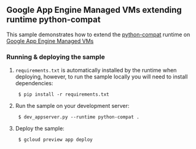 ## Google App Engine Managed VMs extending runtime python-compat

This sample demonstrates how to extend the [python-compat](https://cloud.google.com/appengine/docs/managed-vms/python/migrating-an-existing-app) runtime on [Google App Engine Managed VMs](https://cloud.google.com/appengine/docs/python/managed-vms/hello-world)

### Running & deploying the sample

1. `requirements.txt` is automatically installed by the runtime when deploying, however, to run the sample locally you will need to install dependencies:

        $ pip install -r requirements.txt

2. Run the sample on your development server:
        
        $ dev_appserver.py --runtime python-compat .

3. Deploy the sample:

        $ gcloud preview app deploy
